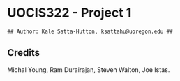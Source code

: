 # UOCIS322 - Project 1 #

  ```
  ## Author: Kale Satta-Hutton, ksattahu@uoregon.edu ##
  ```


## Credits

Michal Young, Ram Durairajan, Steven Walton, Joe Istas.
